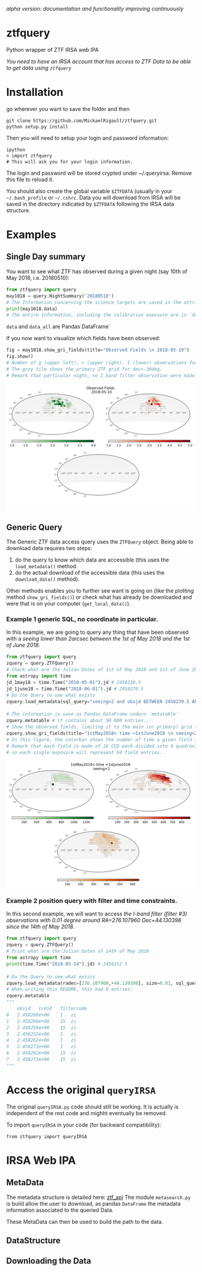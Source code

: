 _alpha version: documentation and functionality improving continuously_

# ztfquery
Python wrapper of ZTF IRSA web IPA

_You need to have an IRSA account that has access to ZTF Data to be able to get data using `ztfquery`_


# Installation

go wherever you want to save the folder and then
```
git clone https://github.com/MickaelRigault/ztfquery.git
python setup.py install
```
Then you will need to setup your login and password information:
```
ipython
> import ztfquery
# This will ask you for your login information.
```
The login and password will be stored crypted under ~/.queryirsa. Remove this file to reload it.

You should also create the global variable `$ZTFDATA` (usually in your `~/.bash_profile` or `~/.cshrc`. Data you will download from IRSA will be saved in the directory indicated by `$ZTFDATA` following the IRSA data structure.

# Examples

## Single Day summary
You want to see what ZTF has observed during a given night (say 10th of May 2018, i.e. 20180510):
```python
from ztfquery import query
may1018 = query.NightSummary('20180510')
# The Information concerning the science targets are saved in the attribute `data` 
print(may1018.data)
# The entire information, including the calibration exposure are in `data_all`
```
`data` and `data_all` are Pandas DataFrame`

If you now want to visualize which fields have been observed:
```python
fig = may1018.show_gri_fields(title="Observed Fields \n 2018-05-10")
fig.show()
# Number of g (upper left), r (upper right), I (lower) observations for night 20180510. 
# The grey tile shows the primary ZTF grid for dec>-30deg.
# Remark that particular night, no I band filter observation were made. 
```
![](examples/figures/gri_projection_visits_20180510.png)


## Generic Query

The Generic ZTF data access query uses the `ZTFQuery` object.
Being able to download data requires two steps: 
  1. do the query to know which data are accessible (this uses the `load_metadata()` method.
  2. do the actual download of the accessible data (this uses the `download_data()` method).

Other methods enables you to further see want is going on (like the plotting method `show_gri_fields()`) or check what has already be downloaded and were that is on your computer (`get_local_data()`).

### Example 1 generic SQL, no coordinate in particular.
In this example, we are going to query any thing that have been observed with a *seeing lower than 2arcsec between the 1st of May 2018 and the 1st of June 2018*.
```python
from ztfquery import query
zquery = query.ZTFQuery()
# Check what are the Julian Dates of 1st of May 2018 and 1st of June 2018
from astropy import time
jd_1may18 = time.Time("2018-05-01").jd # 2458239.5
jd_1june18 = time.Time("2018-06-01").jd # 2458270.5
# Do the Query to see what exists
zquery.load_metadata(sql_query="seeing<2 and obsjd BETWEEN 2458239.5 AND 2458270.5") # this will take about 1min

# The information is save as Pandas DataFrame undern `metatable`
zquery.metatable # it contains about 50 000 entries...
# Show the observed fields, limiting it to the main (or primary) grid for visibility (say grid="secondary" to see this rest):
zquery.show_gri_fields(title="1stMay2018< time <1stJune2018 \n seeing<2", grid="main")
# In this figure, the colorbar shows the number of time a given field in in metatable. 
# Remark that each field is made of 16 CCD each divided into 4 quadran, 
# so each single exposure will represent 64 field entries. 
```
![](examples/figures/seeing_lower2_inMay.png)

### Example 2 position query with filter and time constraints. 

In this second example, we will want to access *the I-band filter (filter #3) observations with 0.01 degree around RA=276.107960 Dec+44.130398 since the 14th of May 2018*.

```python
from ztfquery import query
zquery = query.ZTFQuery()
# Print what are the Julian Dates of 14th of May 2018
from astropy import time
print(time.Time("2018-05-14").jd) # 2458252.5

# Do the Query to see what exists
zquery.load_metadata(radec=[276.107960,+44.130398], size=0.01, sql_query="fid=3 and obsjd>2458252.5") # takes a few seconds
# When writing this README, this had 8 entries:
zquery.metatable
"""
	obsjd	ccdid	filtercode
0	2.458268e+06	1	zi
1	2.458268e+06	15	zi
2	2.458256e+06	15	zi
3	2.458255e+06	1	zi
4	2.458262e+06	1	zi
5	2.458273e+06	1	zi
6	2.458262e+06	15	zi
7	2.458273e+06	15	zi
"""
```

# Access the original `queryIRSA`

The original `queryIRSA.py` code should still be working. It is actually is independent of the rest code and mighht eventually be removed. 

To import `queryIRSA` in your code (for backward compatibility):
```
from ztfquery import queryIRSA
```

# IRSA Web IPA

## MetaData
The metadata structure is detailed here: [ztf_api](https://irsa.ipac.caltech.edu/docs/program_interface/ztf_api.html)
The module `metasearch.py` is build allow the user to download, as pandas `DataFrame` the metadata information associated to the queried Data.

These MetaData can then be used to build the path to the data.

## DataStructure

## Downloading the Data

